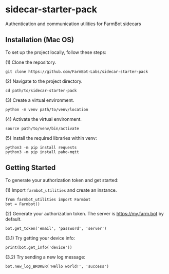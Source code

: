 # sidecar-starter-pack
Authentication and communication utilities for FarmBot sidecars

## Installation (Mac OS)
To set up the project locally, follow these steps:

(1) Clone the repository.
```
git clone https://github.com/FarmBot-Labs/sidecar-starter-pack
```

(2) Navigate to the project directory.
```
cd path/to/sidecar-starter-pack
```

(3) Create a virtual environment.
```
python -m venv path/to/venv/location
```

(4) Activate the virtual environment.
```
source path/to/venv/bin/activate
```

(5) Install the required libraries within venv:
```
python3 -m pip install requests
python3 -m pip install paho-mqtt
```

## Getting Started
To generate your authorization token and get started:

(1) Import `farmbot_utilities` and create an instance.
```
from farmbot_utilities import Farmbot
bot = Farmbot()
```

(2) Generate your authorization token.
    The server is https://my.farm.bot by default.
```
bot.get_token('email', 'password', 'server')
```

(3.1) Try getting your device info:
```
print(bot.get_info('device'))
```

(3.2) Try sending a new log message:
```
bot.new_log_BROKER('Hello world!', 'success')
```